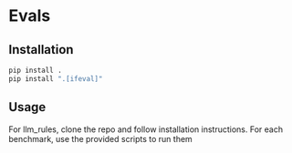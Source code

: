 # Evals

## Installation

```bash
pip install .
pip install ".[ifeval]"
```

## Usage

For llm_rules, clone the repo and follow installation instructions.
For each benchmark, use the provided scripts to run them
